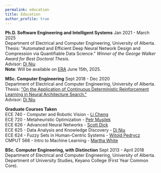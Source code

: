 ```yaml
---
permalink: education
title: Education
author_profile: true
---
```


**Ph.D. Software Engineering and Intelligent Systems** Jan 2021 - March 2025 <br>
Department of Electrical and Computer Engineering, University of Alberta. <br>
Thesis: "Automated and Efficient Deep Neural Network Design and Compression via Quantifiable Data Science." *Winner of the George Walker Award for Best Doctoral Thesis.*<br> 
Advisor: <a href="https://sites.ualberta.ca/~dniu/Homepage/Home.html">Di Niu</a><br>
**Note**: Will be available on <a href="https://era.library.ualberta.ca/communities/db9a4e71-f809-4385-a274-048f28eb6814/collections/f42f3da6-00c3-4581-b785-63725c33c7ce">ERA</a> June 15th, 2025.

**MSc. Computer Engineering** Sept 2018 - Dec 2020 <br>
Department of Electrical and Computer Engineering, University of Alberta. <br>
Thesis: <a href="https://era.library.ualberta.ca/items/b3759c2a-c5ff-470a-9b66-09f2efbd8263"> "On the Application of Continuous Deterministic Reinforcement Learning in Neural Architecture Search."</a> <br>
Advisor: <a href="https://sites.ualberta.ca/~dniu/Homepage/Home.html">Di Niu</a><br>

**Graduate Courses Taken** <br>
ECE 740 - Computer and Robotic Vision - <a href="https://www.ece.ualberta.ca/~lcheng5/">Li Cheng</a><br>
ECE 720 - Metaheuristic Optimization - <a href="https://apps.ualberta.ca/directory/person/pmusilek">Petr Musilek</a><br>
ECE 626 - Advanced Neural Networks - <a href="http://www.ece.ualberta.ca/~dick/">Scott Dick</a><br>
ECE 625 - Data Analysis and Knowledge Discovery - <a href="https://sites.ualberta.ca/~dniu/Homepage/Home.html">Di Niu</a><br>
ECE 624 - Fuzzy Sets in Human-Centric Systems - <a href="https://apps.ualberta.ca/directory/person/wpedrycz">Witold Pedrycz</a><br>
CMPUT 566 - Intro to Machine Learning - <a href="https://webdocs.cs.ualberta.ca/~whitem/">Martha White</a>

**BSc. Computer Engineering, with Distinction** Sept 2013 - April 2018 <br>
Department of Electrical and Computer Engineering, University of Alberta. <br>
Department of University Studies, Keyano College (First Year Common Core).

